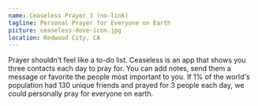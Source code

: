 ```yaml
---
name: Ceaseless Prayer 3 (no-link)
tagline: Personal Prayer for Everyone on Earth 
picture: ceaseless-dove-icon.jpg 
location: Redwood City, CA 
---
```

Prayer shouldn't feel like a to-do list. Ceaseless is an app that shows you three contacts each day to pray for. You can add notes, send them a message or favorite the people most important to you. If 1% of the world's population had 130 unique friends and prayed for 3 people each day, we could personally pray for everyone on earth.
